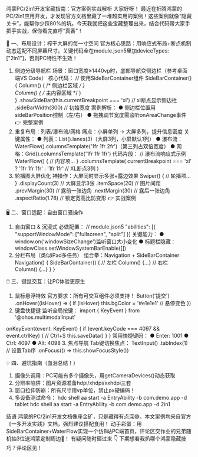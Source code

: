 鸿蒙PC/2in1开发宝藏指南：官方案例实战解析
大家好呀！ 最近在折腾鸿蒙的PC/2in1应用开发，才发现官方文档里藏了一堆超实用的案例！这些案例就像“隐藏关卡”，能帮你少踩80%的坑。今天我就把这些宝藏整理出来，结合代码带大家手把手实战，保你看完直呼“真香”！

🌟 一、布局设计：榨干大屏的每一寸空间
官方核心思路：用响应式布局+断点机制动态适配不同屏幕尺寸。关键代码全在module.json5里加deviceTypes: ["2in1"]，否则PC特性不生效！
1. 侧边分级导航栏
场景：窗口宽度≥1440vp时，底部导航变侧边栏（参考桌面端VS Code）
核心代码：
// 使用SideBarContainer组件
SideBarContainer() {
  Column() { /* 侧边栏区域 */ }  
  Column() { /* 主内容区域 */ }  
}
.showSideBar(this.currentBreakpoint === 'xl') // xl断点显示侧边栏
.sideBarWidth(300) // 初始宽度
案例解析：
● 侧边栏位置用sideBarPosition控制（左/右）
● 拖拽调节宽度需监听onAreaChange事件
👉 完整案例
2. 重复布局：列表/瀑布流/网格
痛点：小屏单列 → 大屏多列，提升信息密度
关键属性：
● 列表：List().lanes(3)（大屏3列，小屏默认1列）
● 瀑布流：WaterFlow().columnsTemplate('1fr 1fr 2fr')（第三列占双倍宽度）
● 网格：Grid().columnsTemplate('1fr 1fr 1fr')
代码片段：
// 瀑布流响应式示例
WaterFlow() {
  // 内容项...
}
.columnsTemplate(
  currentBreakpoint === 'xl' ? '1fr 1fr 1fr' : '1fr 1fr' // XL断点3列
)
3. 轮播图大屏优化
神操作：大屏同时显示多张+露边效果
Swiper() {
  // 轮播项...
}
.displayCount(3) // 大屏显示3张
.itemSpace(20)   // 图片间距
.prevMargin(30)  // 露前一张边角
.nextMargin(30)  // 露后一张边角
.aspectRatio(1.78) // 锁定宽高比防变形
👉 实战案例

🖥️ 二、窗口适配：自由窗口骚操作
1. 自由窗口 & 沉浸式
必做配置：
// module.json5
"abilities": [{
  "supportWindowMode": ["fullscreen", "split"] 
}]
关键能力：
● window.on('windowSizeChange')监听窗口大小变化
● 标题栏隐藏：windowClass.setWindowSystemBarEnable([])
2. 分栏布局（类似iPad多任务）
组合拳：Navigation + SideBarContainer
Navigation() {
  SideBarContainer() {
    // 左栏
    Column() {...} 
    // 右栏
    Column() {...} 
  }
}

🖱️ 三、键鼠交互：让PC体验更原生
1. 鼠标悬浮特效
官方要求：所有可交互组件必须支持！
Button('提交')
.onHover((isHover) => {
  if (isHover) this.bgColor = '#e1e1e1' // 悬停变色
})
2. 键盘快捷键
监听全局按键：
import { KeyEvent } from '@ohos.multimodalInput'

onKeyEvent(event: KeyEvent) {
  if (event.keyCode === 4097 && event.ctrlKey) { // Ctrl+S
    this.saveData()
  }
}
常用快捷键码：
● Enter: 1001
● Ctrl: 4097
● Alt: 4098
3. 焦点导航
Tab键切换焦点：
TextInput()
.tabIndex(1) // 设置Tab序
.onFocus(() => this.showFocusStyle())

💡 四、避坑指南（血泪总结！）
1. 摄像头调用：PC可能有多个摄像头，用getCameraDevices()动态获取
2. 分辨率陷阱：图片资源准备hdpi/xhdpi/xxhdpi三套
3. 窗口拉伸防崩：所有尺寸用vp单位，禁止px硬编码！
4. 多设备测试命令： 
hdc shell aa start -a EntryAbility -b com.demo.app -d tablet
hdc shell aa start -a EntryAbility -b com.demo.app -d 2in1

结语
鸿蒙的PC/2in1开发文档像座金矿，只是藏得有点深😅。本文案例均来自官方《一多开发实践》文档，强烈建议搭配食用！
动手彩蛋：用SideBarContainer+WaterFlow实现一个仿B站PC端首页，评论区交作业的兄弟随机抽3位送鸿蒙定制周边🎁！
有疑问随时砸过来 👇 下期想看我扒哪个鸿蒙隐藏技巧？评论区见！